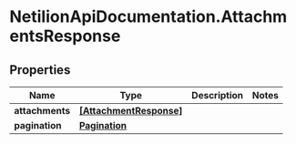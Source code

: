 # NetilionApiDocumentation.AttachmentsResponse

## Properties
Name | Type | Description | Notes
------------ | ------------- | ------------- | -------------
**attachments** | [**[AttachmentResponse]**](AttachmentResponse.md) |  | 
**pagination** | [**Pagination**](Pagination.md) |  | 


